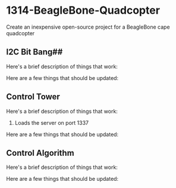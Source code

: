 1314-BeagleBone-Quadcopter
==========================

Create an inexpensive open-source project for a BeagleBone cape quadcopter

## I2C Bit Bang##
Here's a brief description of things that work:

Here are a few things that should be updated:

## Control Tower ##
Here's a brief description of things that work:
1. Loads the server on port 1337

Here are a few things that should be updated:

## Control Algorithm ##
Here's a brief description of things that work:

Here are a few things that should be updated:
